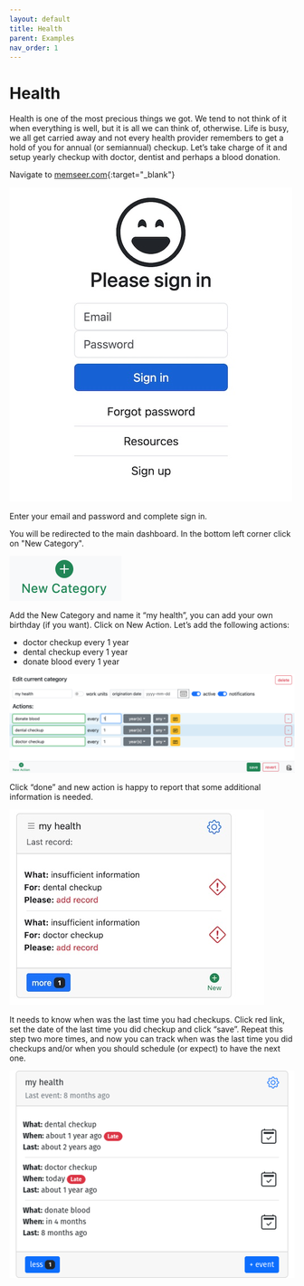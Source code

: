 ```yaml
---
layout: default 
title: Health
parent: Examples
nav_order: 1
---
```


# Health

Health is one of the most precious things we got. We tend to not think of it when everything is well, but it is all we can think of, otherwise. Life is busy,
we all get carried away and not every health provider remembers to get a hold of you for annual (or semiannual) checkup. Let’s take charge of it and setup
yearly checkup with doctor, dentist and perhaps a blood donation.

Navigate to [memseer.com](https://memseer.com){:target="_blank"}

![](../../assets/images/guides/sign_up/signin.jpg)

Enter your email and password and complete sign in. 

You will be redirected to the main dashboard. In the bottom left corner click on "New Category".

![](../../assets/images/examples/health/add_new_category.jpg)

Add the New Category and name it “my health”, you can add your own birthday (if you want). Click on New Action. Let’s add the following actions:

* doctor checkup every 1 year
* dental checkup every 1 year
* donate blood every 1 year

![](../../assets/images/examples/health/new_action.png)

Click “done” and new action is happy to report that some additional information is needed.

![](../../assets/images/examples/health/insufficient_info.jpg)

It needs to know when was the last time you had checkups. Click red link, set the date of the last time you did checkup and click “save”. 
Repeat this step two more times, and now you can track when was the last time you did checkups and/or when you should schedule (or expect) to have the next one.

![](../../assets/images/examples/health/dashboard.png)
